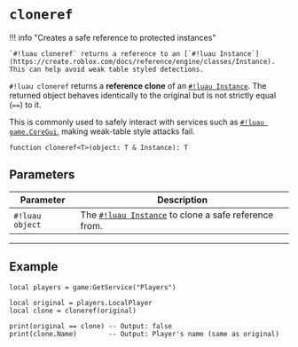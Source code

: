 # `cloneref`

!!! info "Creates a safe reference to protected instances"

    `#!luau cloneref` returns a reference to an [`#!luau Instance`](https://create.roblox.com/docs/reference/engine/classes/Instance). This can help avoid weak table styled detections. 

`#!luau cloneref` returns a **reference clone** of an [`#!luau Instance`](https://create.roblox.com/docs/reference/engine/classes/Instance). The returned object behaves identically to the original but is not strictly equal (`==`) to it.

This is commonly used to safely interact with services such as [`#!luau game.CoreGui`](https://create.roblox.com/docs/reference/engine/classes/Players#LocalPlayer), making weak-table style attacks fail.

```luau
function cloneref<T>(object: T & Instance): T
```

## Parameters

| Parameter     | Description                                       |
|---------------|---------------------------------------------------|
| `#!luau object` | The [`#!luau Instance`](https://create.roblox.com/docs/reference/engine/classes/Instance) to clone a safe reference from. |

---

## Example

```luau title="Cloning a safe reference to LocalPlayer" linenums="1"
local players = game:GetService("Players")

local original = players.LocalPlayer
local clone = cloneref(original)

print(original == clone) -- Output: false
print(clone.Name)        -- Output: Player's name (same as original)
```

